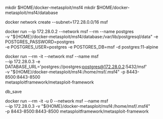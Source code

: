 mkdir $HOME/docker-metasploit/msf4
mkdir $HOME/docker-metasploit/msf4/database

docker network create --subnet=172.28.0.0/16 msf

docker run --ip 172.28.0.2 --network msf --rm --name postgres \
-v "${HOME}/docker-metasploit/msf4/database:/var/lib/postgresql/data" -e POSTGRES_PASSWORD=postgres \
-e POSTGRES_USER=postgres -e POSTGRES_DB=msf -d postgres:11-alpine

docker run --rm -it --network msf --name msf \
--ip 172.28.0.3 -e DATABASE_URL='postgres://postgres:postgres@172.28.0.2:5432/msf' \
-v "${HOME}/docker-metasploit/msf4:/home/msf/.msf4" -p 8443-8500:8443-8500 \
metasploitframework/metasploit-framework

db_save

docker run --rm -it -u 0 --network msf --name msf \
--ip 172.28.0.3 -v "${HOME}/docker-metasploit/msf4:/home/msf/.msf4" \
-p 8443-8500:8443-8500 metasploitframework/metasploit-framework

